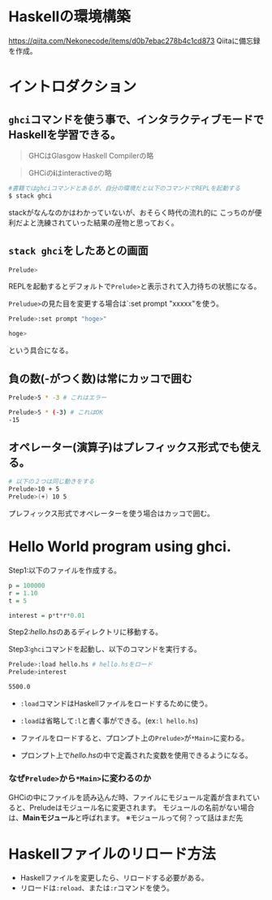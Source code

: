 # Haskellの環境構築

https://qiita.com/Nekonecode/items/d0b7ebac278b4c1cd873
Qiitaに備忘録を作成。

# イントロダクション

## `ghci`コマンドを使う事で、インタラクティブモードでHaskellを学習できる。

> GHCはGlasgow Haskell Compilerの略

> GHCiの**i**はinteractiveの略

```bash
#書籍ではghciコマンドとあるが、自分の環境だと以下のコマンドでREPLを起動する
$ stack ghci
```

stackがなんなのかはわかっていないが、おそらく時代の流れ的に
こっちのが便利だよと洗練されていった結果の産物と思っておく。

## `stack ghci`をしたあとの画面

```bash
Prelude>
```

REPLを起動するとデフォルトで`Prelude>`と表示されて入力待ちの状態になる。

`Preludue>`の見た目を変更する場合は`:set prompt "xxxxx"を使う。

```bash
Prelude>:set prompt "hoge>"

hoge>
```

という具合になる。

## 負の数(-がつく数)は常にカッコで囲む

```bash
Prelude>5 * -3 # これはエラー

Prelude>5 * (-3) # これはOK
-15
```

## オペレーター(演算子)はプレフィックス形式でも使える。

```bash
# 以下の２つは同じ動きをする
Prelude>10 + 5
Prelude>(+) 10 5
```

プレフィックス形式でオペレーターを使う場合はカッコで囲む。


# Hello World program using ghci.

Step1:以下のファイルを作成する。

```hello.hs
p = 100000
r = 1.10
t = 5

interest = p*t*r*0.01
```

Step2:*hello.hs*のあるディレクトリに移動する。

Step3:`ghci`コマンドを起動し、以下のコマンドを実行する。

```bash
Prelude>:load hello.hs # hello.hsをロード
Prelude>interest

5500.0
```

- `:load`コマンドはHaskellファイルをロードするために使う。
- `:load`は省略して`:l`と書く事ができる。(ex`:l hello.hs`)

- ファイルをロードすると、プロンプト上の`Prelude>`が`*Main>`に変わる。
- プロンプト上で*hello.hs*の中で定義された変数を使用できるようになる。

### なぜ`Prelude>`から`*Main>`に変わるのか
GHCiの中にファイルを読み込んだ時、ファイルにモジュール定義が含まれていると、Preludeはモジュール名に変更されます。
モジュールの名前がない場合は、**Mainモジュール**と呼ばれます。
※モジュールって何？って話はまだ先

# Haskellファイルのリロード方法

- Haskellファイルを変更したら、リロードする必要がある。
- リロードは`:reload`、または`:r`コマンドを使う。
